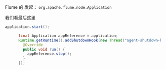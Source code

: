Flume 的 发起：
`org.apache.flume.node.Application`

我们看最后这里
```java
application.start();

      final Application appReference = application;
      Runtime.getRuntime().addShutdownHook(new Thread("agent-shutdown-hook") {
        @Override
        public void run() {
          appReference.stop();
        }
      });
```

